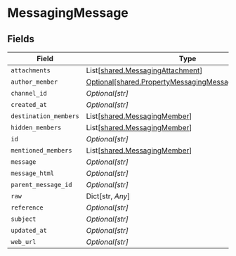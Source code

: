 # MessagingMessage


## Fields

| Field                                                                                                                | Type                                                                                                                 | Required                                                                                                             | Description                                                                                                          |
| -------------------------------------------------------------------------------------------------------------------- | -------------------------------------------------------------------------------------------------------------------- | -------------------------------------------------------------------------------------------------------------------- | -------------------------------------------------------------------------------------------------------------------- |
| `attachments`                                                                                                        | List[[shared.MessagingAttachment](../../models/shared/messagingattachment.md)]                                       | :heavy_minus_sign:                                                                                                   | N/A                                                                                                                  |
| `author_member`                                                                                                      | [Optional[shared.PropertyMessagingMessageAuthorMember]](../../models/shared/propertymessagingmessageauthormember.md) | :heavy_minus_sign:                                                                                                   | N/A                                                                                                                  |
| `channel_id`                                                                                                         | *Optional[str]*                                                                                                      | :heavy_minus_sign:                                                                                                   | N/A                                                                                                                  |
| `created_at`                                                                                                         | *Optional[str]*                                                                                                      | :heavy_minus_sign:                                                                                                   | N/A                                                                                                                  |
| `destination_members`                                                                                                | List[[shared.MessagingMember](../../models/shared/messagingmember.md)]                                               | :heavy_minus_sign:                                                                                                   | N/A                                                                                                                  |
| `hidden_members`                                                                                                     | List[[shared.MessagingMember](../../models/shared/messagingmember.md)]                                               | :heavy_minus_sign:                                                                                                   | N/A                                                                                                                  |
| `id`                                                                                                                 | *Optional[str]*                                                                                                      | :heavy_minus_sign:                                                                                                   | N/A                                                                                                                  |
| `mentioned_members`                                                                                                  | List[[shared.MessagingMember](../../models/shared/messagingmember.md)]                                               | :heavy_minus_sign:                                                                                                   | N/A                                                                                                                  |
| `message`                                                                                                            | *Optional[str]*                                                                                                      | :heavy_minus_sign:                                                                                                   | N/A                                                                                                                  |
| `message_html`                                                                                                       | *Optional[str]*                                                                                                      | :heavy_minus_sign:                                                                                                   | N/A                                                                                                                  |
| `parent_message_id`                                                                                                  | *Optional[str]*                                                                                                      | :heavy_minus_sign:                                                                                                   | N/A                                                                                                                  |
| `raw`                                                                                                                | Dict[str, *Any*]                                                                                                     | :heavy_minus_sign:                                                                                                   | N/A                                                                                                                  |
| `reference`                                                                                                          | *Optional[str]*                                                                                                      | :heavy_minus_sign:                                                                                                   | N/A                                                                                                                  |
| `subject`                                                                                                            | *Optional[str]*                                                                                                      | :heavy_minus_sign:                                                                                                   | N/A                                                                                                                  |
| `updated_at`                                                                                                         | *Optional[str]*                                                                                                      | :heavy_minus_sign:                                                                                                   | N/A                                                                                                                  |
| `web_url`                                                                                                            | *Optional[str]*                                                                                                      | :heavy_minus_sign:                                                                                                   | N/A                                                                                                                  |